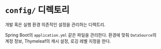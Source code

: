# `config/` 디렉토리

개발 혹은 실행 환경 의존적인 설정을 관리하는 디렉트리.

Spring Boot의 `application.yml` 같은 파일을 관리한다.
환경에 맞춰 `DataSource`의 계정 정보, Thymeleaf의 캐시 설정, 로깅 레벨 지정을 한다.